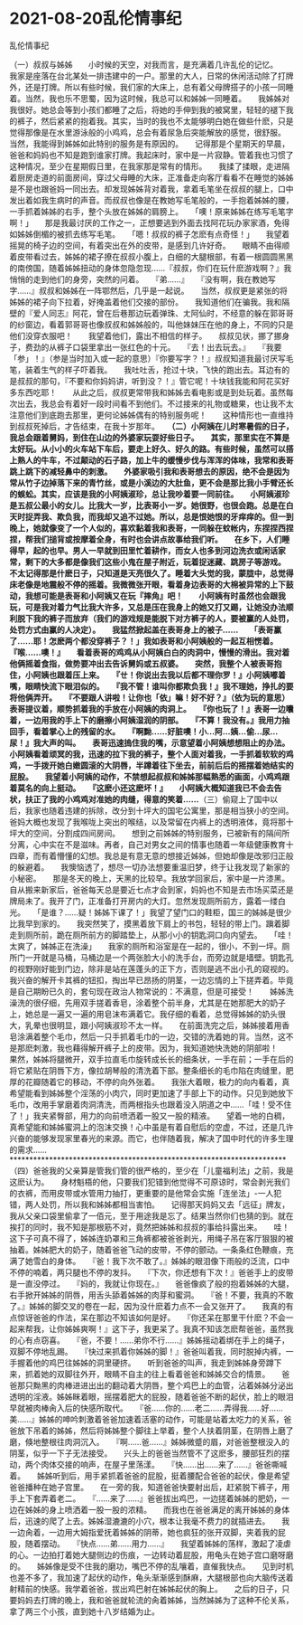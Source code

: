 # 2021-08-20乱伦情事纪



乱伦情事纪




（一）叔叔与姊姊　　小时候的天空，对我而言，是充满着几许乱伦的记忆。　　我家是座落在台北某处一排违建中的一户。那里的大人，日常的休闲活动除了打牌外，还是打牌。所以有些时候，我们家的大床上，总有着父母牌搭子的小孩一同睡着。当然，我也乐不思蜀，因为这时候，我总可以和姊姊一同睡着。　　我姊姊对我很好。她总会等到小孩们都睡了之后，将她的手伸到我的被窝里，轻轻的褪下我的裤子，然后紧紧的抱着我。其实，当时的我也不太能够明白她在做些什麽，只是觉得那像是在水里游泳般的小鸡鸡，总会有着尿急后突能解放的感觉，很舒服。　　当然，我能得到姊姊如此特别的服务是有原因的。　　记得那是个星期天的早晨，爸爸和妈妈也不知是跑到谁家打牌。我起床时，家中是一片寂静。管着我也习惯了这种情况，至少在星期假日里，在我家那是常有的情形。　　我揉了揉眼，走进隔着厨房走道的前面房间，穿过父母睡的大床，正准备走向客厅看看不在睡觉的姊姊是不是也跟爸妈一同出去。却发现姊姊背对着我，拿着毛笔坐在叔叔的腿上，口中发出着如我生病时的声音。而叔叔也像是在教她写毛笔般的，一手抱着姊姊的腰，一手抓着姊姊的右手，整个头放在姊姊的肩膀上。　　「噢！原来姊姊在练写毛笔字啊！」　　那是我最讨厌的工作之一，正想要逃到外面去找阿花玩办家家酒，免得如姊姊倒楣的被抓去练写毛笔。　　「嗯！叔叔的裤子怎麽有点奇怪！」　　我望着摇晃的椅子边的空间，有着突出在外的皮带，是感到几许好奇。　　眼睛不由得顺着皮带看过去，姊姊的裙子撩在叔叔小腹上，白细的大腿根部，有着一根圆圆黑黑的南傍国，随着姊姊扭动的身体忽隐忽现……『叔叔，你们在玩什麽游戏啊？』我悄悄的走到他们的身旁，突然的问着。　　『弟……』　　『没有啊，我在教她写字……』叔叔和姊姊在一阵鄂然后，几乎是一起说。　　当然，叔叔更是紧张的将姊姊的裙子向下拉着，好掩盖着他们交接的部份。　　我知道他们在骗我。我和隔壁的『爱人同志』阿花，曾在后巷那边玩着弹珠、ㄤ阿仙时，不经意的躲在郭哥哥的纱窗边，看着郭哥哥也像叔叔和姊姊般的，叫他妹妹压在他的身上，不同的只是他们没穿衣服吧！　　我望着他们，露出不相信的样子。　　叔叔见状，挪了挪身子，费劲的从裤子口袋里拿出一张红色的十元。　　『去！出去玩去。』　　『我要「参」！』（参是当时加入或一起的意思）『你要写字？！』叔叔知道我最讨厌写毛笔，装着生气的样子吓着我。　　我吐吐舌，抢过十块，飞快的跑出去。耳边有的是叔叔的那句，『不要和你妈妈讲，听到没？！』管它呢！十块钱我能和阿花买好多东西吃耶！　　从此之后，叔叔更常带我和姊姊去看电影或是到处玩着。虽然每次出去，我总会有着好一段时间看不到他们。不过接来的礼物或糖果，也让我不太注意他们到底跑去那里，更何论姊姊偶有的特别服务呢！　　这种情形也一直维持到叔叔死掉后，才告结束，在我十岁那年。　　**********************************************************************（二）小阿姨在儿时寒暑假的日子，我总会跟着舅妈，到住在山边的外婆家玩耍好些日子。　　其实，那里实在不算是太好玩。从小小的火车站下车后，要走上好久、好久的路。有些时候，虽然可以搭上熟人的牛车，不过颠动的石子路，加上牛的缓慢步伐与浑浑的体味，我常和表哥跳上跳下的减轻鼻中的刺激。　　外婆家吸引我和表哥想去的原因，绝不会是因为常从竹子边掉落下来的青竹丝，或是小溪边的大肚鱼，更不会是那比我小手臂还长的蜈蚣。其实，应该是我的小阿姨淑珍，总让我吵着要一同前往。　　小阿姨淑珍是五叔公最小的女儿。比我大一岁，比表哥小一岁。她很野，也很会跑。总是在白天时捉弄我、欺负我，而我却又追不过她。所以，总是恨她恨的牙痒痒的。但一到晚上，她就像变了一个人似的，喜欢黏着我和表哥，一同躲在蚊帐内，东捏捏西捏捏，帮我们搥背或按摩着全身，有时也会讲点故事给我们听。　　在乡下，人们睡得早，起的也早。男人一早就到田里忙着耕作，而女人也多到河边洗衣或闲话家常，剩下的大多都是像我们这些小鬼在屋子附近，玩着捉迷藏、跳房子等游戏。　　不太记得那是什麽日子，只知道是天亮很久了。睡着大头觉的我，蒙胧中，总觉得床老像是地震般不停的摇着。我微微张开眼，看着身边表哥的大棉被异常的上下鼓动，我想可能是表哥和小阿姨又在玩『摔角』吧！　　小阿姨有时虽然也会跟我玩，可是我对着力气比我大许多，又总是压在我身上的她又打又踢，让她没办法顺利脱下我的裤子而放弃（我们的游戏规是能脱下对方裤子的人，要被赢的人处罚，处罚方式由赢的人决定）。　　我猛然掀起盖在表哥身上的被子……　　「表哥赢了……耶！怎麽两个都没穿裤子？！」我如表哥和小阿姨般的一起互相愣着。　　『喉……噢！』　　看着表哥的鸡鸡从小阿姨白白的肉洞中，慢慢的滑出。我对着他俩摇着食指，做势要冲出去告诉舅妈或五叔婆。　　突然，我整个人被表哥抱住，小阿姨也跟着压上来。　　『ㄝ！你说出去我以后都不理你罗！』小阿姨嘟着嘴，眼睛快流下眼泪似的。　　『我不管！谁叫你都欺负我！』我不理她，挣扎的要将他俩弄开。　　『不要跟人讲啦！让你也「依」嘛！好不好？』（依为玩的意思）表哥提议着，顺势抓着我的手放在小阿姨的肉洞上。　　『你也玩了！』表哥一边囔着，一边用我的手上下的磨擦小阿姨湿润的阴部。　　『不算！我没有。』我用力抽回手，看着掌心上的残留的水。　　『啊黝……好脏噢！小…阿…姨…偷…尿…尿！』我大声的叫。　　表哥迅速摀住我的嘴，示意望着小阿姨想想阻止的办法。　　小阿姨看着顽冥的我，迅速的拉下我的裤子，整个人面对着我，一手抓着软软的鸡鸡，一手拨开她白嫩圆滚的大阴唇，半蹲着往下坐去，前前后后的摇摆着她结实的屁股。　　我望着小阿姨的动作，不禁想起叔叔和姊姊那幅熟悉的画面，小鸡鸡跟着莫名的向上挺动。　　『这麽小还这麽坏！』　　小阿姨大概知道我已不会去告状，扶正了我的小鸡鸡对准她的肉缝，得意的笑着……**********************************************************************（三）偷窥上了国中以后，我家也随着违建的拆除，改分到十坪大的国宅公寓里，那是相当狭小的空间。爸妈大概也发现了我喉咙上突出的喉结，以及常留在内裤上的透明液体，竟将那十坪大的空间，分割成四间房间。　　想到之前姊姊的特别服务，已被新有的隔间所分离，心中实在不是滋味。再者，自己对男女之间的情事也随着一年级健康教育十四章，而有着懵懂的幻想。我总是有意无意的想接近姊姊，但她却像是改邪归正般的躲避着。　　我懊恼透了，想尽一切办法想要重温旧梦，终于让我发现了新家的小秘密。　　那是冬天的晚上，天黑的比较早。我放学回家后，家中是一片漆黑。自从搬来新家后，爸爸每天总是要近七点才会到家，妈妈也不知是去市场买菜还是牌局未了。我开了门，正准备打开房内的大灯。忽然发现厕所前方，露着一缕白光。　　「是谁？……疑！姊姊下课了！」我望了望门口的鞋柜，国三的姊姊是很少比我早到家的。　　我突然笑了，摸黑着放下肩上的书包，轻轻的带上门。蹎着脚走到厕所前，跪在厕所前方的脚踏垫上，从那小小的钥匙洞口向内望去。　　「哇！太爽了，姊姊正在洗澡」　　我家的厕所和浴室是在一起的，很小，不到一坪。厕所门一开就是马桶，马桶边是一个两张脸大小的洗手台，而旁边就是墙壁。钥匙孔的视野刚好能到门边，除非是站在莲蓬头的正下方，否则是逃不出小孔的窥视的。　　我兴奋的解开卡其裤的钮扣，掏出早已昂扬的阴茎，一边忘情的上下搓弄着。毕竟是自己期盼已久的，套句现在政治人物常说的：不满意，但是可接受！　　姊姊洗澡洗的很仔细，先用双手搓着香皂，涂着整个前半身，尤其是在她那肥大的奶子上，她总是一遍又一遍的用皂沫布满着它。我仔细的看着，总觉得姊姊的奶头很大，乳晕也很明显，跟小阿姨淑珍不太一样。　　在前面洗完之后，姊姊接着用香皂涂满着整个毛巾，然后一只手抓着毛巾的一边，交错的洗着她的背。当然，这不是那麽刺激，我也藉得解开裤子上的皮带。因为，我知道她快洗她的阴部啦！　　果然，姊姊将腿微开，双手拉直毛巾旋转成长长的细条状，一手在前；一手在后的将它紧贴在阴唇下方，像拉胡琴般的清洗着下部。整条细长的毛巾陷在肉缝里，肥厚的花瓣随着它的移动，不停的向外张着。　　我张大着眼，极力的向内看着，真希望能看到姊姊整个淫荡的小肉穴，同时更加速了手部上下的动作。只见到她放下毛巾，改用手掌磨着肉洞清洗，而两根指头也跟着没入阴道之中……「哇！受不住了！」我夹紧臀部，用力的向前喷洒着一股又一股的精液。　　望着一地的白稠，真希望能和姊姊蜜洞上的泡沫交换！心中虽是有着自慰后的空虚，不过，还是几许兴奋的能够发现家里春光的来源。而它，也伴随着我，解决了国中时代的许多生理的需求……**********************************************************************（四）爸爸我的父亲算是管我们管的很严格的，至少在「儿童福利法」之前，我是这麽认为。　　身材魁梧的他，只要我们犯错到他觉得不可原谅时，常会剥光我们的衣裤，而用皮带或水管用力抽打，更重要的是他常会实施「连坐法」-一人犯错，两人处罚，所以我和姊姊都相当害怕。　　记得那天妈妈又去「远征」牌友，我从父亲口袋里偷拿了一佰元，至于用途我是忘了。结果当然你们也猜的到。就在挨打的同时，我不知是那根筋不对，竟然把姊姊和叔叔的事给抖露出来。　　哇！这下子可真不得了，姊姊连奶罩和三角裤都被爸爸剥光，用绳子吊在客厅狠狠的被抽着。姊姊肥大的奶子，随着爸爸飞动的皮带，不停的颤动。一条条红色鞭痕，充满了她雪白的身体。　　『爸！我下次不敢了。』姊姊的眼泪像下雨般的泛流，口中不停的喃着，两只腿也不停的发抖。　　『下次，你还想有下次！』爸爸手上的皮带是一直没停过。　　『妈的，我就让你现在。』　　爸爸像疯了般的抱着姊姊的大腿，右手掀开姊姊的阴唇，用舌头舔着姊姊的肉芽和蜜洞。　　『爸！不要，我真的不敢了。』姊姊的脚交叉的卷在一起，因为没什麽着力点不一会又张开了。　　我真的有点惊讶爸爸的作法，呆在那边不知该如何是好。　　『你还呆在那里干什麽？不会一起来帮我，让你姊姊爽啊！』这下子，我更呆了。我真不知该怎麽帮爸爸，虽然我的心有点窃喜。　　『爸，不要！……弟你不行……』姊姊摇动着绑在手上的绳子，双脚不停地乱踢。　　『快过来抓着你姊姊的脚！』爸爸叫着我，同时脱掉内裤，一手握着他的鸡巴往姊姊的洞里硬挤。　　听到爸爸的叫声，我走到姊姊身旁蹲下来，抓着她的双脚往外开，眼睛不自主的往上看着爸爸和姊姊交合的情景。　　爸爸那只黝黑的肉棒进进出出的翻动着大阴唇，整个鸡巴上的血管，沾着姊姊分泌出透明的淫液。姊姊眯着眼，摇摆着肥大的屁股，随着爸爸不断的起伏，脸上的眼泪早就被肉棒肏入后的快感所取代。　　『爸……你的……老二……弄得我……好……美……』姊姊的呻吟刺激着爸爸加速着活塞的动作，可能是站着太吃力的关系，爸爸放下吊着的姊姊，然后将姊姊整个脚往上举着，整个人扶着阴茎，在阴唇上磨了磨，倏地整根往肉洞沉入。　　『啊……爸……』姊姊微蹙的眉，对爸爸整根没入的阴茎，似乎一下子无法接受。　　兴头上的爸爸当然管不了这麽多，腰部狂烈的摆动，两个肉体交接的响声，在屋子里荡漾。　　『快……出……来了……』爸爸嘶喊着。　　姊姊听到后，用手紧抓着爸爸的屁股，挺着腰配合爸爸的起伏，像是希望爸爸播种在她子宫里。　　在一旁的我，知道爸爸快要射出后，赶紧脱下裤子，用手上下套弄着老二。　　『……来了……』爸爸拔出鸡巴，一边搓着姊姊的肥奶，一边在姊姊的身上喷洒着一股一股的浓精。　　而我也在爸爸满足的离开姊姊的身体后，迅速的爬了上去。姊姊湿漉漉的小穴，根本让我毫不费力的就插进去。　　我一边肏着，一边用大姆指爱抚着姊姊的阴蒂，她也疯狂的张开双脚，夹着我的屁股，随着摆动。　　『快点……弟……用力……』　　我望着姊姊的荡样，激起了凌虐的心。一边拍打着她大腿侧边的伤痕，一边转动着屁股，用龟头在她子宫口磨呀磨的。　　姊姊像是受不住我的磨功，嘴巴不停的乱嚷着，直催我快点。　　见到时机也差不多了，我加速了起伏的动作，龟头渐渐感到酥麻，大腿根部也向大脑传送着射精前的快感。我学着爸爸，拔出鸡巴射在姊姊起伏的胸上。　　之后的日子，只要妈妈去打牌的晚上，我和爸爸就轮流的肏着姊姊，当然姊姊为了这种不伦关系，拿了两三个小孩，直到她十八岁结婚为止。




